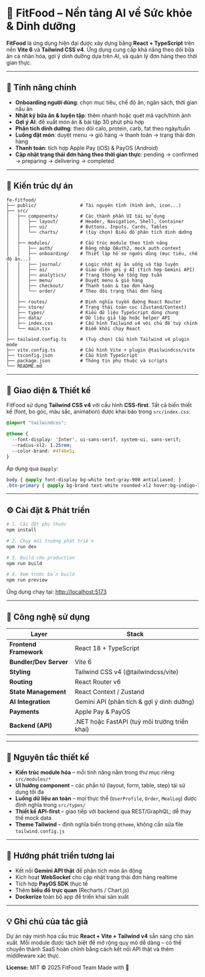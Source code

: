 # 🥗 FitFood – Nền tảng AI về Sức khỏe & Dinh dưỡng

**FitFood** là ứng dụng hiện đại được xây dựng bằng **React + TypeScript** trên nền **Vite 6** và **Tailwind CSS v4**.
Ứng dụng cung cấp khả năng theo dõi bữa ăn cá nhân hóa, gợi ý dinh dưỡng dựa trên AI, và quản lý đơn hàng theo thời gian thực.

---

## 🚀 Tính năng chính

* **Onboarding người dùng**: chọn mục tiêu, chế độ ăn, ngân sách, thời gian nấu ăn
* **Nhật ký bữa ăn & luyện tập**: thêm nhanh hoặc quét mã vạch/hình ảnh
* **Gợi ý AI**: đề xuất món ăn & bài tập 30 phút phù hợp
* **Phân tích dinh dưỡng**: theo dõi calo, protein, carb, fat theo ngày/tuần
* **Luồng đặt món**: duyệt menu → giỏ hàng → thanh toán → trạng thái đơn hàng
* **Thanh toán**: tích hợp Apple Pay (iOS) & PayOS (Android)
* **Cập nhật trạng thái đơn hàng theo thời gian thực**: pending → confirmed → preparing → delivering → completed

---

## 🧱 Kiến trúc dự án

```
fe-fitfood/
├── public/                # Tài nguyên tĩnh (hình ảnh, icon...)
├── src/
│   ├── components/        # Các thành phần UI tái sử dụng
│   │   ├── layout/        # Header, Navigation, Shell, Container
│   │   ├── ui/            # Buttons, Inputs, Cards, Tables
│   │   └── charts/        # (tùy chọn) Biểu đồ phân tích dinh dưỡng
│   │
│   ├── modules/           # Cấu trúc module theo tính năng
│   │   ├── auth/          # Đăng nhập OAuth2, mock auth context
│   │   ├── onboarding/    # Thiết lập hồ sơ người dùng (mục tiêu, chế độ ăn...)
│   │   ├── journal/       # Logic nhật ký ăn uống và tập luyện
│   │   ├── ai/            # Giao diện gợi ý AI (tích hợp Gemini API)
│   │   ├── analytics/     # Trang thống kê tổng hợp tuần
│   │   ├── menu/          # Duyệt menu & giỏ hàng
│   │   ├── checkout/      # Thanh toán & tạo đơn hàng
│   │   └── order/         # Theo dõi trạng thái đơn hàng
│   │
│   ├── routes/            # Định nghĩa tuyến đường React Router
│   ├── store/             # Trạng thái toàn cục (Zustand/Context)
│   ├── types/             # Kiểu dữ liệu TypeScript dùng chung
│   ├── data/              # Dữ liệu giả lập hoặc helper API
│   ├── index.css          # Cấu hình Tailwind v4 với chủ đề tuỳ chỉnh
│   └── main.tsx           # Điểm khởi chạy React
│
├── tailwind.config.ts     # (Tuỳ chọn) Cấu hình Tailwind v4 plugin mode
├── vite.config.ts         # Cấu hình Vite + plugin @tailwindcss/vite
├── tsconfig.json          # Cấu hình TypeScript
├── package.json           # Thông tin phụ thuộc và scripts
└── README.md
```

---

## 🎨 Giao diện & Thiết kế

FitFood sử dụng **Tailwind CSS v4** với cấu hình **CSS-first**.
Tất cả biến thiết kế (font, bo góc, màu sắc, animation) được khai báo trong `src/index.css`:

```css
@import "tailwindcss";

@theme {
  --font-display: 'Inter', ui-sans-serif, system-ui, sans-serif;
  --radius-xl2: 1.25rem;
  --color-brand: #4f46e5;
}
```

Áp dụng qua `@apply`:

```css
body { @apply font-display bg-white text-gray-900 antialiased; }
.btn-primary { @apply bg-brand text-white rounded-xl2 hover:bg-indigo-700; }
```

---

## ⚙️ Cài đặt & Phát triển

```bash
# 1. Cài đặt phụ thuộc
npm install

# 2. Chạy môi trường phát triển
npm run dev

# 3. Build cho production
npm run build

# 4. Xem trước bản build
npm run preview
```

Ứng dụng chạy tại: [http://localhost:5173](http://localhost:5173)

---

## 🧩 Công nghệ sử dụng

| Layer                  | Stack                                         |
| ---------------------- | --------------------------------------------- |
| **Frontend Framework** | React 18 + TypeScript                         |
| **Bundler/Dev Server** | Vite 6                                        |
| **Styling**            | Tailwind CSS v4 (@tailwindcss/vite)           |
| **Routing**            | React Router v6                               |
| **State Management**   | React Context / Zustand                       |
| **AI Integration**     | Gemini API (phân tích & gợi ý dinh dưỡng)     |
| **Payments**           | Apple Pay & PayOS                             |
| **Backend (API)**      | .NET hoặc FastAPI (tuỳ môi trường triển khai) |

---

## 🧠 Nguyên tắc thiết kế

* **Kiến trúc module hóa** – mỗi tính năng nằm trong thư mục riêng `src/modules/*`
* **UI hướng component** – các phần tử (layout, form, table, step) tái sử dụng tối đa
* **Luồng dữ liệu an toàn** – mọi thực thể (`UserProfile`, `Order`, `MealLog`) được định nghĩa trong `src/types/`
* **Thiết kế API-first** – giao tiếp với backend qua REST/GraphQL; dễ thay thế mock data
* **Theme Tailwind** – định nghĩa biến trong `@theme`, không cần sửa file `tailwind.config.js`

---

## 🧭 Hướng phát triển tương lai

* Kết nối **Gemini API thật** để phân tích món ăn động
* Kích hoạt **WebSocket** cho cập nhật trạng thái đơn hàng realtime
* Tích hợp **PayOS SDK** thực tế
* Thêm **biểu đồ trực quan** (Recharts / Chart.js)
* **Dockerize** toàn bộ app để triển khai sản xuất

---

## 💡 Ghi chú của tác giả

Dự án này minh họa cấu trúc **React + Vite + Tailwind v4** sẵn sàng cho sản xuất.
Mỗi module được tách biệt để mở rộng quy mô dễ dàng – có thể chuyển thành SaaS hoàn chỉnh bằng cách kết nối API thật và thêm middleware xác thực.

**License:** MIT © 2025 FitFood Team
Made with 💚
